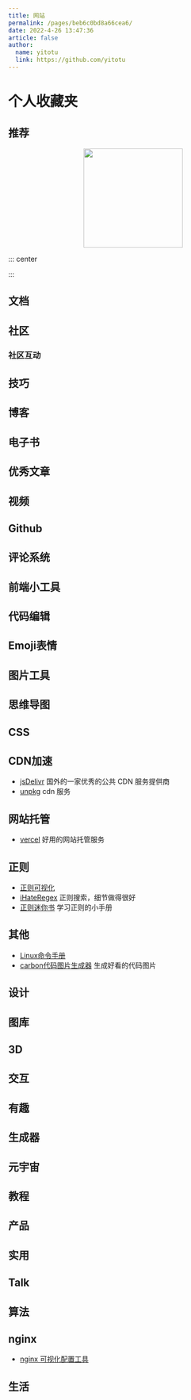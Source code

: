 ```yaml
---
title: 网站
permalink: /pages/beb6c0bd8a66cea6/
date: 2022-4-26 13:47:36
article: false
author:
  name: yitotu
  link: https://github.com/yitotu
---
```

# 个人收藏夹

## 推荐

<p align="center">
<img src="" width="200">
</p>

::: center

:::

<!-- more -->

## 文档


## 社区

### 社区互动


## 技巧


## 博客



## 电子书


## 优秀文章

## 视频


## Github




## 评论系统



## 前端小工具


## 代码编辑


## Emoji表情



## 图片工具

## 思维导图


## CSS


## CDN加速
* [jsDelivr](http://www.jsdelivr.com/) 国外的一家优秀的公共 CDN 服务提供商
* [unpkg](https://unpkg.com/) cdn 服务

## 网站托管
- [vercel](https://vercel.com/) 好用的网站托管服务
## 正则
* [正则可视化](https://regex101.com/)
* [iHateRegex](https://ihateregex.io/) 正则搜索，细节做得很好
* [正则迷你书](https://github.com/qdlaoyao/js-regex-mini-book) 学习正则的小手册
## 其他
* [Linux命令手册](https://ipcmen.com/)
* [carbon代码图片生成器](https://carbon.now.sh/) 生成好看的代码图片


## 设计


## 图库


## 3D

## 交互



## 有趣

## 生成器


## 元宇宙


## 教程

## 产品

## 实用

## Talk


## 算法



## nginx
- [nginx 可视化配置工具](https://www.digitalocean.com/community/tools/nginx?global.app.lang=zhCN)

## 生活

